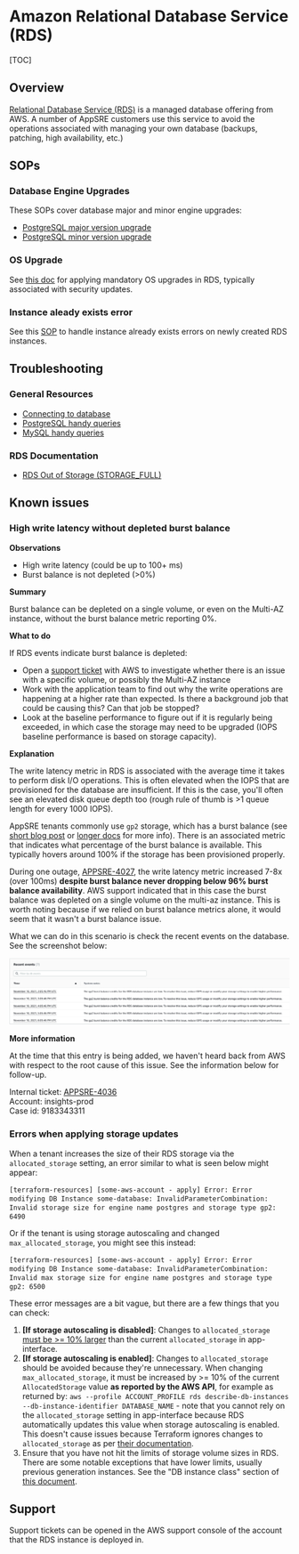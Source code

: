 # Amazon Relational Database Service (RDS)

[TOC]

## Overview

[Relational Database Service (RDS)](https://aws.amazon.com/rds/) is a managed database offering from AWS. A number of AppSRE customers use this service to avoid the operations associated with managing your own database (backups, patching, high availability, etc.)

## SOPs

### Database Engine Upgrades

These SOPs cover database major and minor engine upgrades:

* [PostgreSQL major version upgrade](/docs/dba/postgresql-rds-instance-major-version-upgrade.md)
* [PostgreSQL minor version upgrade](/docs/aws/sop/postgresql-rds-instance-minor-version-upgrade.md)

### OS Upgrade

See [this doc](/docs/aws/sop/rds-os-upgrade.md) for applying mandatory OS upgrades in RDS, typically associated with security updates. 

### Instance aleady exists error

See this [SOP](/docs/aws/sop/rds-instance-already-exists-after-newly-created.md) to handle instance already exists errors on
newly created RDS instances.

## Troubleshooting

### General Resources

* [Connecting to database](/docs/dba/connect-to-postgres-mysql-database.md)
* [PostgreSQL handy queries](/docs/dba/Postgres-handy-queries.md)
* [MySQL handy queries](/docs/dba/MySQL-handy-queries.md)

### RDS Documentation

* [RDS Out of Storage (STORAGE_FULL)](https://aws.amazon.com/premiumsupport/knowledge-center/rds-out-of-storage/)

## Known issues

### High write latency without depleted burst balance

**Observations**

- High write latency (could be up to 100+ ms)
- Burst balance is not depleted (>0%)

**Summary**

Burst balance can be depleted on a single volume, or even on the Multi-AZ instance, without the burst balance metric reporting 0%.

**What to do**

If RDS events indicate burst balance is depleted:

- Open a [support ticket](#support) with AWS to investigate whether there is an issue with a specific volume, or possibly the Multi-AZ instance
- Work with the application team to find out why the write operations are happening at a higher rate than expected. Is there a background job that could be causing this? Can that job be stopped?
- Look at the baseline performance to figure out if it is regularly being exceeded, in which case the storage may need to be upgraded (IOPS baseline performance is based on storage capacity).

**Explanation**

The write latency metric in RDS is associated with the average time it takes to perform disk I/O operations. This is often elevated when the IOPS that are provisioned for the database are insufficient. If this is the case, you'll often see an elevated disk queue depth too (rough rule of thumb is >1 queue length for every 1000 IOPS).

AppSRE tenants commonly use `gp2` storage, which has a burst balance (see [short blog post](https://aws.amazon.com/es/blogs/database/understanding-burst-vs-baseline-performance-with-amazon-rds-and-gp2/) or [longer docs](https://docs.aws.amazon.com/AmazonRDS/latest/UserGuide/CHAP_Storage.html#CHAP_Storage.IO.Credits) for more info). There is an associated metric that indicates what percentage of the burst balance is available. This typically hovers around 100% if the storage has been provisioned properly.

During one outage, [APPSRE-4027](https://issues.redhat.com/browse/APPSRE-4027), the write latency metric increased 7-8x (over 100ms) **despite burst balance never dropping below 96% burst balance availability**. AWS support indicated that in this case the burst balance was depleted on a single volume on the multi-az instance. This is worth noting because if we relied on burst balance metrics alone, it would seem that it wasn't a burst balance issue.

What we can do in this scenario is check the recent events on the database. See the screenshot below:

![RDS console events](img/burst-balance-events.png "RDS Burst Balance Events")

**More information**

At the time that this entry is being added, we haven't heard back from AWS with respect to the root cause of this issue. See the information below for follow-up.

Internal ticket: [APPSRE-4036](https://issues.redhat.com/browse/APPSRE-4036) \
Account: insights-prod\
Case id: 9183343311

### Errors when applying storage updates

When a tenant increases the size of their RDS storage via the `allocated_storage` setting, an error similar to what is seen below might appear:

```
[terraform-resources] [some-aws-account - apply] Error: Error modifying DB Instance some-database: InvalidParameterCombination: Invalid storage size for engine name postgres and storage type gp2: 6490
```

Or if the tenant is using storage autoscaling and changed `max_allocated_storage`, you might see this instead:

```
[terraform-resources] [some-aws-account - apply] Error: Error modifying DB Instance some-database: InvalidParameterCombination: Invalid max storage size for engine name postgres and storage type gp2: 6500
```

These error messages are a bit vague, but there are a few things that you can check:

1. **[If storage autoscaling is disabled]**: Changes to `allocated_storage` [must be >= 10% larger](https://docs.aws.amazon.com/AmazonRDS/latest/UserGuide/USER_PIOPS.StorageTypes.html#USER_PIOPS.ModifyingExisting) than the current `allocated_storage` in app-interface.
2. **[If storage autoscaling is enabled]**: Changes to `allocated_storage` should be avoided because they're unnecessary. When changing `max_allocated_storage`, it must be increased by >= 10% of the current `AllocatedStorage` value **as reported by the AWS API**, for example as returned by: `aws --profile ACCOUNT_PROFILE rds describe-db-instances --db-instance-identifier DATABASE_NAME` - note that you cannot rely on the `allocated_storage` setting in app-interface because RDS automatically updates this value when storage autoscaling is enabled. This doesn't cause issues because Terraform ignores changes to `allocated_storage` as per [their documentation](https://registry.terraform.io/providers/hashicorp/aws/latest/docs/resources/db_instance#storage-autoscaling).
3. Ensure that you have not hit the limits of storage volume sizes in RDS. There are some notable exceptions that have lower limits, usually previous generation instances. See the "DB instance class" section of [this document](https://docs.aws.amazon.com/AmazonRDS/latest/UserGuide/CHAP_Storage.html#Concepts.Storage.GeneralSSD).

## Support

Support tickets can be opened in the AWS support console of the account that the RDS instance is deployed in.
